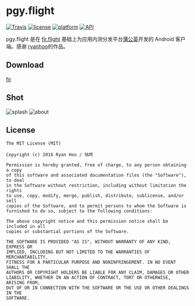 # pgy.flight

[![Travis](https://travis-ci.org/maoruibin/pgy.flight.svg?branch=master)](https://travis-ci.org/maoruibin/pgy.flight)
[![license](https://img.shields.io/badge/license-MIT-blue.svg)](https://github.com/maoruibin/pgy.flight#license)
[![platform](https://img.shields.io/badge/platform-Android-yellow.svg)](https://www.android.com)
[![API](https://img.shields.io/badge/API-16%2B-brightgreen.svg?style=flat)](https://android-arsenal.com/api?level=16)

pgy.flight 是在 [fir.flight](https://github.com/ryanhoo/fir.flight) 基础上为应用内测分发平台[蒲公英](https://www.pgyer.com/)开发的 Android 客户端。感谢 [ryanhoo](https://github.com/ryanhoo)的作品。 

## Download 

[fir](https://fir.im/fwl4)

## Shot

![splash](http://7xr9gx.com1.z0.glb.clouddn.com/1%E7%9A%84%E5%89%AF%E6%9C%AC.jpg)
![about](http://7xr9gx.com1.z0.glb.clouddn.com/2%E7%9A%84%E5%89%AF%E6%9C%AC.jpg)


## License

```
The MIT License (MIT)

Copyright (c) 2016 Ryan Hoo / 咕咚

Permission is hereby granted, free of charge, to any person obtaining a copy
of this software and associated documentation files (the "Software"), to deal
in the Software without restriction, including without limitation the rights
to use, copy, modify, merge, publish, distribute, sublicense, and/or sell
copies of the Software, and to permit persons to whom the Software is
furnished to do so, subject to the following conditions:

The above copyright notice and this permission notice shall be included in all
copies or substantial portions of the Software.

THE SOFTWARE IS PROVIDED "AS IS", WITHOUT WARRANTY OF ANY KIND, EXPRESS OR
IMPLIED, INCLUDING BUT NOT LIMITED TO THE WARRANTIES OF MERCHANTABILITY,
FITNESS FOR A PARTICULAR PURPOSE AND NONINFRINGEMENT. IN NO EVENT SHALL THE
AUTHORS OR COPYRIGHT HOLDERS BE LIABLE FOR ANY CLAIM, DAMAGES OR OTHER
LIABILITY, WHETHER IN AN ACTION OF CONTRACT, TORT OR OTHERWISE, ARISING FROM,
OUT OF OR IN CONNECTION WITH THE SOFTWARE OR THE USE OR OTHER DEALINGS IN THE
SOFTWARE.
```
